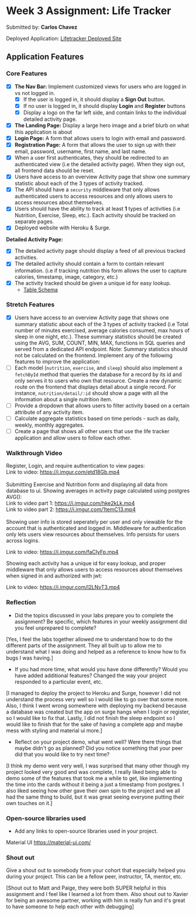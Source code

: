 # Week 3 Assignment: Life Tracker

Submitted by: **Carlos Chavez**

Deployed Application: [Lifetracker Deployed Site](https://life-tracker-carlos.surge.sh/activity)

## Application Features

### Core Features

- [x] **The Nav Bar:** Implement customized views for users who are logged in vs not logged in.
  - [x] If the user is logged in, it should display a **Sign Out** button. 
  - [x] If no user is logged in, it should display **Login** and **Register** buttons
  - [x] Display a logo on the far left side, and contain links to the individual detailed activity page. 
- [x] **The Landing Page:** Display a large hero image and a brief blurb on what this application is about
- [x] **Login Page:** A form that allows users to login with email and password.
- [x] **Registration Page:** A form that allows the user to sign up with their email, password, username, first name, and last name.
- [x] When a user first authenticates, they should be redirected to an authenticated view (i.e the detailed activity page). When they sign out, all frontend data should be reset.
- [x] Users have access to an overview Activity page that show one summary statistic about each of the 3 types of activity tracked.
- [x] The API should have a `security` middleware that only allows authenticated users to access resources and only allows users to access resources about themselves. 
- [x] Users should have the ability to track at least **1** types of activities (i.e Nutrition, Exercise, Sleep, etc.). Each activity should be tracked on separate pages.
- [x] Deployed website with Heroku & Surge. 

**Detailed Activity Page:**
- [x] The detailed activity page should display a feed of all previous tracked activities.
- [x] The detailed activity should contain a form to contain relevant information. (i.e if tracking nutrition this form allows the user to capture calories, timestamp, image, category, etc.) 
- [x] The activity tracked should be given a unique id for easy lookup.
  * [Table Schema](https://github.com/CarlosEnrique7/life-tracker-be/blob/main/fitness-tracker-schema.sql) 

### Stretch Features

 - [x] Users have access to an overview Activity page that shows one summary statistic about each of the 3 types of activity tracked (i.e Total number of minutes exercised, average calories consumed, max hours of sleep in one night, etc.). These summary statistics should be created using the AVG, SUM, COUNT, MIN, MAX, functions in SQL queries and served from a dedicated API endpoint.
Note: Summary statistics should not be calculated on the frontend.
Implement any of the following features to improve the application:
- [ ] Each model (`nutrition`, `exercise`, and `sleep`) should also implement a `fetchById` method that queries the database for a record by its id and only serves it to users who own that resource. Create a new dynamic route on the frontend that displays detail about a single record. For instance, `nutrition/detail/:id` should show a page with all the information about a single nutrition item.
- [ ] Provide a dropdown that allows users to filter activity based on a certain attribute of any activity item.
- [ ] Calculate aggregate statistics based on time periods - such as daily, weekly, monthly aggregates.
- [ ] Create a page that shows all other users that use the life tracker application and allow users to follow each other.

### Walkthrough Video

Register, Login, and require authentication to view pages:<br />
Link to video: https://i.imgur.com/etd18Gb.mp4
<br /><br/>
Submitting Exercise and Nutrition form and displaying all data from database to ui. Showing averages in activity page calculated using postgres AVG(): <br/>
Link to video part 1: https://i.imgur.com/hke2kLk.mp4
<br/>
Link to video part 2: https://i.imgur.com/1temC13.mp4
<br/><br/>
Showing user info is stored seperately per user and only viewable for the account that is authenticated and logged in. Middleware for authentication only lets users view resources about themselves. Info persists for users across logins. <br/>

Link to video: https://i.imgur.com/faCIyFp.mp4
<br/>

Showing each activity has a unique id for easy lookup, and proper middleware that only allows users to access resources about themselves when signed in and authorized with jwt: <br/>

Link to video: https://i.imgur.com/l2LNvT3.mp4
<br />

### Reflection

* Did the topics discussed in your labs prepare you to complete the assignment? Be specific, which features in your weekly assignment did you feel unprepared to complete?

[Yes, I feel the labs together allowed me to understand how to do the different parts of the assignment. They all built up to allow me to understand what I was doing and helped as a reference to know how to fix bugs I was having.]

* If you had more time, what would you have done differently? Would you have added additional features? Changed the way your project responded to a particular event, etc.
  
[I managed to deploy the project to Heroku and Surge, however I did not understand the process very well so I would like to go over that some more. Also, I think I went wrong somewhere with deploying my backend because a database was created but the app on surge hangs when I login or register, so I would like to fix that. Lastly, I did not finish the sleep endpoint so I would like to finish that for the sake of having a complete app and maybe mess with styling and material ui more.]

* Reflect on your project demo, what went well? Were there things that maybe didn't go as planned? Did you notice something that your peer did that you would like to try next time?

[I think my demo went very well, I was surprised that many other though my project looked very good and was complete, I really liked being able to demo some of the features that took me a while to get, like implementing the time into the cards without it being a just a timestamp from postgres. I also liked seeing how other gave their own spin to the project and we all had the same thing to build, but it was great seeing everyone putting their own touches on it.]

### Open-source libraries used

- Add any links to open-source libraries used in your project.

Material UI https://material-ui.com/

### Shout out

Give a shout out to somebody from your cohort that especially helped you during your project. This can be a fellow peer, instructor, TA, mentor, etc.

[Shout out to Matt and Paige, they were both SUPER helpful in this assignment and I feel like I learned a lot from them. Also shout out to Xavier for being an awesome partner, working with him is really fun and it's great to have someone to help each other with debugging]
